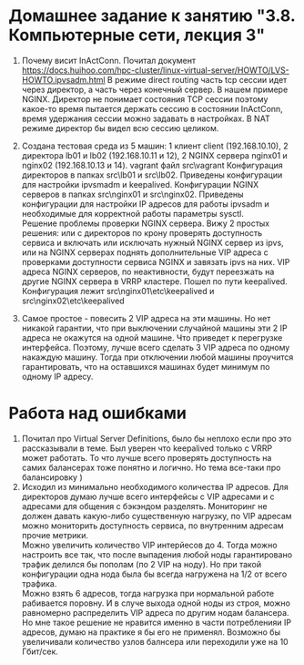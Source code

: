 # Домашнее задание к занятию "3.8. Компьютерные сети, лекция 3"

1. Почему висит InActConn. 
Почитал документ https://docs.huihoo.com/hpc-cluster/linux-virtual-server/HOWTO/LVS-HOWTO.ipvsadm.html 
В  режиме direct routing часть tcp сессии идет через директор, а часть через конечный сервер. В нашем примере NGINX. 
Директор не понимает состояния TCP сессии поэтому какое-то время пытается держать сессию в состоянии InActConn, время удержания сессии можно задавать в настройках. В NAT режиме директор бы видел всю сессию целиком.

2. Создана тестовая среда из 5 машин: 1 клиент client (192.168.10.10), 2 директора lb01 и lb02 (192.168.10.11 и 12), 2 NGINX сервера nginx01 и nginx02 (192.168.10.13 и 14).
vagrant файл src\vagrant
Конфигурация директоров в папках src\lb01 и src\lb02. Приведены конфигурации для настройки ipvsmadm и keepalived.
Конфигурации NGINX серверов в папках src\nginx01 и src\nginx02. Приведены конфигурации для настройки IP адресов для работы ipvsadm и необходимые для корректной работы параметры sysctl.
\
Решение проблемы проверки NGINX сервера. Вижу 2 простых решения: или с директоров по крону проверять доступность сервиса и включать или исключать нужный NGINX сервер из ipvs, или на NGINX серверах поднять дополнительные VIP адреса с проверками доступности сервиса NGINX и завязать ipvs на них. VIP адреса NGINX серверов, по неактивности, будут переезжать на другие NGINX сервера в VRRP кластере. 
Пошел по пути keepalived. Конфигурация лежит src\nginx01\etc\keepalived и src\nginx02\etc\keepalived

3. Самое простое - повесить 2 VIP адреса на эти машины. Но нет никакой гарантии, что при выключении случайной машины эти 2 IP адреса не окажутся на одной машине. Что приведет к перегрузке интерфейса. 
Поэтому, лучше всего сделать 3 VIP адреса по одному накаждую машину. Тогда при отключении любой машины проучится гарантировать, что на оставшихся машинах будет минимум по одному IP адресу.


# Работа над ошибками

1. Почитал про Virtual Server Definitions, было бы неплохо если про это рассказывали в теме. Был уверен что keepalived только с VRRP может работать. То что лучше всего проверять доступность на самих балансерах тоже понятно и логично. Но тема все-таки про балансировку ) 
2. Исходил из минимально необходимого количества IP адресов. Для директоров думаю лучше всего интерфейсы с VIP адресами и с адресами для общения с бэкэндом разделять. Мониторинг не должен давать какую-либо существенную нагрузку, по VIP адресам можно мониторить доступность сервиса, по внутренним адресам прочие метрики.  
   Можно увеличить количество VIP интерйесов до 4. Тогда можно настроить все так, что после выпадения любой ноды гарантировано трафик делился бы пополам (по 2 VIP на ноду). Но при такой конфигурации одна нода была бы всегда нагружена на 1/2 от всего трафика.  
   Можно взять 6 адресов, тогда нагрузка при нормальной работе рабивается поровну. И в случе выхода одной ноды из строя, можно равномерно распределить VIP адреса по другим нодам балансера. Но мне такое решение не нравится именно в части потребленияи IP адресов, думаю на практике я бы его не применял. Возможно бы увеличивали количество узлов балнсера или переходили уже на 10 Гбит/сек.

